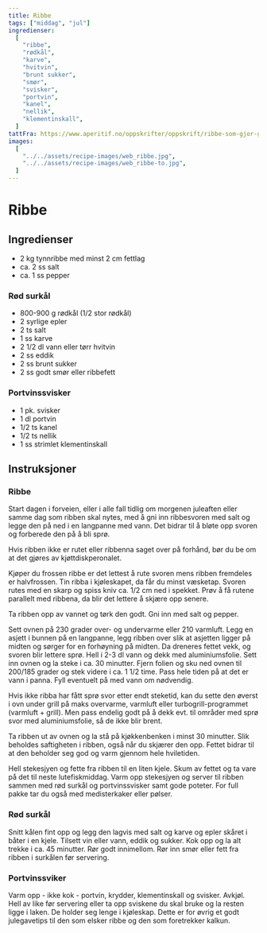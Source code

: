 ```yaml
---
title: Ribbe
tags: ["middag", "jul"]
ingredienser:
  [
    "ribbe",
    "rødkål",
    "karve",
    "hvitvin",
    "brunt sukker",
    "smør",
    "svisker",
    "portvin",
    "kanel",
    "nellik",
    "klementinskall",
  ]
tattFra: https://www.aperitif.no/oppskrifter/oppskrift/ribbe-som-gjor-glad,63327
images:
  [
    "../../assets/recipe-images/web_ribbe.jpg",
    "../../assets/recipe-images/web_ribbe-to.jpg",
  ]
---
```


# Ribbe

## Ingredienser

- 2 kg tynnribbe med minst 2 cm fettlag
- ca. 2 ss salt
- ca. 1 ss pepper

### Rød surkål

- 800-900 g rødkål (1/2 stor rødkål)
- 2 syrlige epler
- 2 ts salt
- 1 ss karve
- 2 1/2 dl vann eller tørr hvitvin
- 2 ss eddik
- 2 ss brunt sukker
- 2 ss godt smør eller ribbefett

### Portvinssvisker

- 1 pk. svisker
- 1 dl portvin
- 1/2 ts kanel
- 1/2 ts nellik
- 1 ss strimlet klementinskall

## Instruksjoner

### Ribbe

Start dagen i forveien, eller i alle fall tidlig om morgenen juleaften eller samme dag som ribben skal nytes, med å gni inn ribbesvoren med salt og legge den på ned i en langpanne med vann. Det bidrar til å bløte opp svoren og forberede den på å bli sprø.

Hvis ribben ikke er rutet eller ribbenna saget over på forhånd, bør du be om at det gjøres av kjøttdiskperonalet.

Kjøper du frossen ribbe er det lettest å rute svoren mens ribben fremdeles er halvfrossen. Tin ribba i kjøleskapet, da får du minst væsketap. Svoren rutes med en skarp og spiss kniv ca. 1/2 cm ned i spekket. Prøv å få rutene parallelt med ribbena, da blir det lettere å skjære opp senere.

Ta ribben opp av vannet og tørk den godt. Gni inn med salt og pepper.

Sett ovnen på 230 grader over- og undervarme eller 210 varmluft. Legg en asjett i bunnen på en langpanne, legg ribben over slik at asjetten ligger på midten og sørger for en forhøyning på midten. Da dreneres fettet vekk, og svoren blir lettere sprø. Hell i 2-3 dl vann og dekk med aluminiumsfolie. Sett inn ovnen og la steke i ca. 30 minutter. Fjern folien og sku ned ovnen til 200/185 grader og stek videre i ca. 1 1/2 time. Pass hele tiden på at det er vann i panna. Fyll eventuelt på med vann om nødvendig.

Hvis ikke ribba har fått sprø svor etter endt steketid, kan du sette den øverst i ovn under grill på maks overvarme, varmluft eller turbogrill-programmet (varmluft + grill). Men pass endelig godt på å dekk evt. til områder med sprø svor med aluminiumsfolie, så de ikke blir brent.

Ta ribben ut av ovnen og la stå på kjøkkenbenken i minst 30 minutter. Slik beholdes saftigheten i ribben, også når du skjærer den opp. Fettet bidrar til at den beholder seg god og varm gjennom hele hviletiden.

Hell stekesjyen og fette fra ribben til en liten kjele. Skum av fettet og ta vare på det til neste lutefiskmiddag. Varm opp stekesjyen og server til ribben sammen med rød surkål og portvinssvisker samt gode poteter. For full pakke tar du også med medisterkaker eller pølser.

### Rød surkål

Snitt kålen fint opp og legg den lagvis med salt og karve og epler skåret i båter i en kjele. Tilsett vin eller vann, eddik og sukker. Kok opp og la alt trekke i ca. 45 minutter. Rør godt innimellom. Rør inn smør eller fett fra ribben i surkålen før servering.

### Portvinssviker

Varm opp - ikke kok - portvin, krydder, klementinskall og svisker. Avkjøl. Hell av like før servering eller ta opp sviskene du skal bruke og la resten ligge i laken. De holder seg lenge i kjøleskap. Dette er for øvrig et godt julegavetips til den som elsker ribbe og den som foretrekker kalkun.
